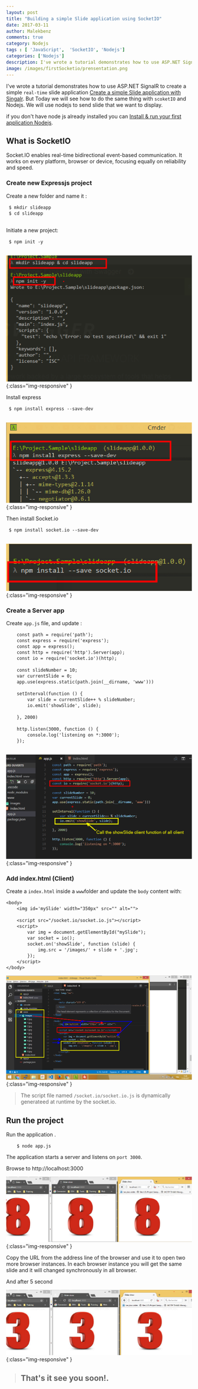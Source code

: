 ```yaml
---
layout: post
title: "Building a simple Slide application using SocketIO"
date: 2017-03-11
author: Malekbenz
comments: true
category: Nodejs
tags : [ 'JavaScript',  'SocketIO', 'Nodejs']
categories: ['Nodejs']
description: I've wrote a tutorial demonstrates how to use ASP.NET SignalR to create a  simple `real-time` slide application  [Create a simple Slide application with Singalr](/blog/2015/12/22/2017-03-10-Create-simple-Slide-application-with-Singalr). But Today we will see how to do the same thing with `scoketIO` and Nodejs. We will use nodejs to send slide that we want to display.
image: /images/firstSocketio/prensentation.png
---
```


I've wrote a tutorial demonstrates how to use ASP.NET SignalR to create a  simple `real-time` slide application  [Create a simple Slide application with Singalr](/blog/2015/12/22/2017-03-10-Create-simple-Slide-application-with-Singalr). But Today we will see how to do the same thing with `scoketIO` and Nodejs. We will use nodejs to send slide that we want to display.


if you don't have node js already installed you can [Install & run your first application Nodejs](/blog/2015/12/22/install-run-your-first-application-nodejs).  

## What is SocketIO     

Socket.IO enables real-time bidirectional event-based communication.
It works on every platform, browser or device, focusing equally on reliability and speed.

###  Create new Expressjs project


Create a new folder and name it :

```
 $ mkdir slideapp
 $ cd slideapp
 
```
Initiate a new project: 

```
 $ npm init -y
 
```

![CMD](/images/firstSocketio/newproject.png){:class="img-responsive" }

Install express

```
 $ npm install express --save-dev
 
```

![CMD](/images/firstSocketio/installexpress.png){:class="img-responsive" }

Then install Socket.io

```
 $ npm install socket.io --save-dev
 
```

![CMD](/images/firstSocketio/installSocketio.png){:class="img-responsive" }


###  Create a Server app

Create `app.js` file, and update :

```
    const path = require('path');
    const express = require('express');
    const app = express();
    const http = require('http').Server(app);
    const io = require('socket.io')(http);

    const slideNumber = 10;
    var currentSlide = 0;
    app.use(express.static(path.join(__dirname, 'www')))

    setInterval(function () {
        var slide = currentSlide++ % slideNumber;
        io.emit('showSlide', slide);

    }, 2000)

    http.listen(3000, function () {
        console.log('listening on *:3000');
    });
 
```

![CMD](/images/firstSocketio/app.js.png){:class="img-responsive" }

###  Add index.html (Client)

Create a `index.html` inside a `www`folder and update the `body` content with:   

```
<body>
    <img id='mySlide' width="350px" src="" alt="">

    <script src="/socket.io/socket.io.js"></script>
    <script>
        var img = document.getElementById("mySlide");
        var socket = io();
        socket.on('showSlide', function (slide) {
            img.src = '/images/' + slide + '.jpg';
        });
    </script>
</body>

```

![CMD](/images/firstSocketio/index.html.png){:class="img-responsive" }

> The script file named `/socket.io/socket.io.js` is dynamically generateed at runtime by the socket.io. 

## Run the project

Run the application .

```
    $ node app.js

```

The application starts a server and listens on `port 3000`.

Browse to http://localhost:3000

![CMD](/images/firstSocketio/running1.png){:class="img-responsive" }

Copy the URL from the address line of the browser and use it to open two more browser instances. In each browser instance you will get the same slide and it will changed synchronously in all browser.

And after 5 second

![CMD](/images/firstSocketio/running2.png){:class="img-responsive" }


>
> ## That's it see you soon!.
> 